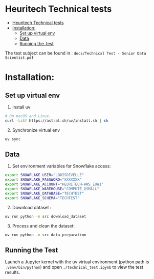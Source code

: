 # Heuritech Technical tests


- [Heuritech Technical tests](#heuritech-technical-tests)
- [Installation:](#installation)
	- [Set up virtual env](#set-up-virtual-env)
	- [Data](#data)
	- [Running the Test](#running-the-test)

The test subject can be found in  : `docs/Technical Test - Senior Data Scientist.pdf`

# Installation:

## Set up virtual env 

1. Install uv

```sh
# On macOS and Linux.
curl -LsSf https://astral.sh/uv/install.sh | sh
```

2. Synchronize virtual env
```sh
uv sync
```

## Data

1. Set environment variables for Snowflake access:

```sh
export SNOWFLAKE_USER="LOUISDEVELLE"
export SNOWFLAKE_PASSWORD="XXXXXXX"
export SNOWFLAKE_ACCOUNT="HEURITECH-AWS_EUW1"
export SNOWFLAKE_WAREHOUSE="COMPUTE_XSMALL"
export SNOWFLAKE_DATABASE="TECHTEST"
export SNOWFLAKE_SCHEMA="TECHTEST"
```

2. Download dataset :


```sh
uv run python -m src download_dataset
```

3. Process and clean the dataset:

```sh
uv run python -m src data_preparation
```

## Running the Test

Launch a Jupyter kernel with the uv virtual environment (python path is `.venv/bin/python`) and open `./technical_test.ipynb` to view the test results.

